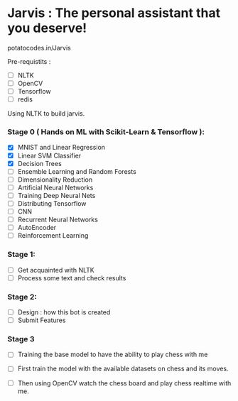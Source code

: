 # Jarvis : The personal assistant that you deserve!
potatocodes.in/Jarvis

Pre-requistits : 
  - [ ] NLTK
  - [ ] OpenCV
  - [ ] Tensorflow 
  - [ ] redis

Using NLTK to build jarvis.

### Stage 0 ( Hands on ML with Scikit-Learn & Tensorflow ):
  - [x] MNIST and Linear Regression
  - [x] Linear SVM Classifier
  - [x] Decision Trees
  - [ ] Ensemble Learning and Random Forests
  - [ ] Dimensionality Reduction
  - [ ] Artificial Neural Networks
  - [ ] Training Deep Neural Nets
  - [ ] Distributing Tensorflow
  - [ ] CNN
  - [ ] Recurrent Neural Networks
  - [ ] AutoEncoder
  - [ ] Reinforcement Learning
  
### Stage 1:
  - [ ] Get acquainted with NLTK
  - [ ] Process some text and check results

### Stage 2:
  - [ ] Design : how this bot is created
  - [ ] Submit Features

### Stage 3
  - [ ] Training the base model to have the ability to play chess with me
  
  - [ ] First train the model with the available datasets on chess and its moves.
  
  - [ ] Then using OpenCV watch the chess board and play chess realtime with me.

